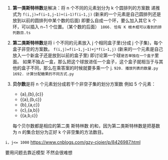 1. **第一类斯特林数**是解决：将 n 个不同的元素划分为 k 个圆排列的方案数
   递推式为 `f(i,j)=f(i−1,j−1)+(i−1)f(i−1,j)`
   (新来的一个元素是自己圆排列还是放到以前的圆排列中某个数的后面)
   即要么自成一个环，要么加入其它 k 个环，可以插入 n−1 个位置。（某个数的后面）
   `1866. 恰有 K 根木棍可以看到的排列数目.ts`

2. **第二类斯特林数**是将 i 个不同的元素放入 j 个相同盒子里(分成 j 个子集)，每个盒子非空的方案数。
   `f(i,j)=f(i−1,j−1)+j*f(i−1,j)`
   (新来的一个元素是自己放入一个新盒子还是放到以前的盒子里)
   即讨论第一个球`是否单独在一个盒子`里面。
   如果不独占一盒，那么把这个球放进任一个盒子，这个盒子就相当于与其他的盒子不同，那么在乘答案的时候就要多乘一个 j.
   `920. 播放列表的数量.py`
   `1692. 计算分配糖果的不同方式.py`

3. **贝尔数**是将 n 个元素划分成若干个非空子集的划分方案数
   例如 5 个元素：

   - {a},{b},{c}}
   - {{a},{b,c}}
   - {b},{a,c}}
   - {c},{a,b}}
   - {{a,b,c}}

   每个贝尔数都是相应的第二类 斯特林数 的和，因为第二类斯特林数是把基数为 n 的集合划分为正好 k 个非空集的方法数目。

`i，j<= 1000`
https://www.cnblogs.com/gzy-cjoier/p/8426987.html

要用问题去靠近模型 不然会很难想
